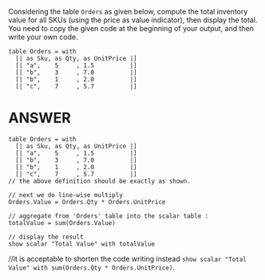 Considering the table `Orders` as given below, compute the total inventory value for all SKUs (using the price as value indicator), then display the total. You need to copy the given code at the beginning of your output, and then write your own code.

```envision
table Orders = with
  [| as Sku, as Qty, as UnitPrice |]
  [| "a",    5     , 1.5          |]
  [| "b",    3     , 7.0          |]
  [| "b",    1     , 2.0          |]
  [| "c",    7     , 5.7          |]
```

# ANSWER

```envision
table Orders = with
  [| as Sku, as Qty, as UnitPrice |]
  [| "a",    5     , 1.5          |]
  [| "b",    3     , 7.0          |]
  [| "b",    1     , 2.0          |]
  [| "c",    7     , 5.7          |]
// the above definition should be exactly as shown.

// next we do line-wise multiply
Orders.Value = Orders.Qty * Orders.UnitPrice

// aggregate from 'Orders' table into the scalar table :
totalValue = sum(Orders.Value)

// display the result
show scalar "Total Value" with totalValue
```

//it is acceptable to shorten the code writing instead `show scalar "Total Value" with sum(Orders.Qty * Orders.UnitPrice)`.
